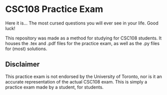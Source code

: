 # CSC108 Practice Exam
Here it is... The most cursed questions you will ever see in your life. Good luck!

This repository was made as a method for studying for CSC108 students. It houses the .tex and .pdf files for the practice exam, as well as the .py files for (most) solutions.

## Disclaimer
This practice exam is not endorsed by the University of Toronto, nor is it an accurate representation of the actual CSC108 exam. This is simply a practice exam made by a student, for students.